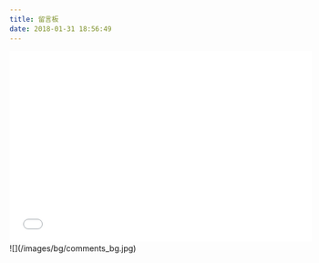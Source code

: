 ```yaml
---
title: 留言板
date: 2018-01-31 18:56:49
---
```


<iframe frameborder="no" border="0" marginwidth="0" marginheight="0" width=530 height=335 src="//music.163.com/outchain/player?type=0&id=365907638&auto=1&height=430"></iframe>
![](/images/bg/comments_bg.jpg)

